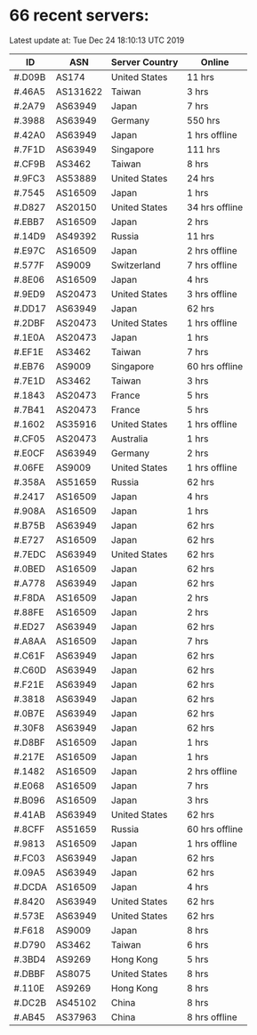 # 66 recent servers:

Latest update at: Tue Dec 24 18:10:13 UTC 2019

| ID | ASN | Server Country | Online |
| -- | --- | -------------- | ------ |
| #.D09B | AS174 | United States | 11 hrs |
| #.46A5 | AS131622 | Taiwan | 3 hrs |
| #.2A79 | AS63949 | Japan | 7 hrs |
| #.3988 | AS63949 | Germany | 550 hrs |
| #.42A0 | AS63949 | Japan | 1 hrs offline |
| #.7F1D | AS63949 | Singapore | 111 hrs |
| #.CF9B | AS3462 | Taiwan | 8 hrs |
| #.9FC3 | AS53889 | United States | 24 hrs |
| #.7545 | AS16509 | Japan | 1 hrs |
| #.D827 | AS20150 | United States | 34 hrs offline |
| #.EBB7 | AS16509 | Japan | 2 hrs |
| #.14D9 | AS49392 | Russia | 11 hrs |
| #.E97C | AS16509 | Japan | 2 hrs offline |
| #.577F | AS9009 | Switzerland | 7 hrs offline |
| #.8E06 | AS16509 | Japan | 4 hrs |
| #.9ED9 | AS20473 | United States | 3 hrs offline |
| #.DD17 | AS63949 | Japan | 62 hrs |
| #.2DBF | AS20473 | United States | 1 hrs offline |
| #.1E0A | AS20473 | Japan | 1 hrs |
| #.EF1E | AS3462 | Taiwan | 7 hrs |
| #.EB76 | AS9009 | Singapore | 60 hrs offline |
| #.7E1D | AS3462 | Taiwan | 3 hrs |
| #.1843 | AS20473 | France | 5 hrs |
| #.7B41 | AS20473 | France | 5 hrs |
| #.1602 | AS35916 | United States | 1 hrs offline |
| #.CF05 | AS20473 | Australia | 1 hrs |
| #.E0CF | AS63949 | Germany | 2 hrs |
| #.06FE | AS9009 | United States | 1 hrs offline |
| #.358A | AS51659 | Russia | 62 hrs |
| #.2417 | AS16509 | Japan | 4 hrs |
| #.908A | AS16509 | Japan | 1 hrs |
| #.B75B | AS63949 | Japan | 62 hrs |
| #.E727 | AS16509 | Japan | 62 hrs |
| #.7EDC | AS63949 | United States | 62 hrs |
| #.0BED | AS16509 | Japan | 62 hrs |
| #.A778 | AS63949 | Japan | 62 hrs |
| #.F8DA | AS16509 | Japan | 2 hrs |
| #.88FE | AS16509 | Japan | 2 hrs |
| #.ED27 | AS63949 | Japan | 62 hrs |
| #.A8AA | AS16509 | Japan | 7 hrs |
| #.C61F | AS63949 | Japan | 62 hrs |
| #.C60D | AS63949 | Japan | 62 hrs |
| #.F21E | AS63949 | Japan | 62 hrs |
| #.3818 | AS63949 | Japan | 62 hrs |
| #.0B7E | AS63949 | Japan | 62 hrs |
| #.30F8 | AS63949 | Japan | 62 hrs |
| #.D8BF | AS16509 | Japan | 1 hrs |
| #.217E | AS16509 | Japan | 1 hrs |
| #.1482 | AS16509 | Japan | 2 hrs offline |
| #.E068 | AS16509 | Japan | 7 hrs |
| #.B096 | AS16509 | Japan | 3 hrs |
| #.41AB | AS63949 | United States | 62 hrs |
| #.8CFF | AS51659 | Russia | 60 hrs offline |
| #.9813 | AS16509 | Japan | 1 hrs offline |
| #.FC03 | AS63949 | Japan | 62 hrs |
| #.09A5 | AS63949 | Japan | 62 hrs |
| #.DCDA | AS16509 | Japan | 4 hrs |
| #.8420 | AS63949 | United States | 62 hrs |
| #.573E | AS63949 | United States | 62 hrs |
| #.F618 | AS9009 | Japan | 8 hrs |
| #.D790 | AS3462 | Taiwan | 6 hrs |
| #.3BD4 | AS9269 | Hong Kong | 5 hrs |
| #.DBBF | AS8075 | United States | 8 hrs |
| #.110E | AS9269 | Hong Kong | 8 hrs |
| #.DC2B | AS45102 | China | 8 hrs |
| #.AB45 | AS37963 | China | 8 hrs offline |

